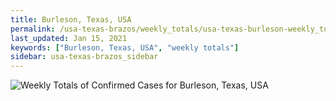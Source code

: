 ```yaml
---
title: Burleson, Texas, USA
permalink: /usa-texas-brazos/weekly_totals/usa-texas-burleson-weekly_totals.html
last_updated: Jan 15, 2021
keywords: ["Burleson, Texas, USA", "weekly totals"]
sidebar: usa-texas-brazos_sidebar
---
```


![Weekly Totals of Confirmed Cases for Burleson, Texas, USA](/covid_tracker/images/graphs/usa-texas-burleson-weekly_totals_graph.png)
